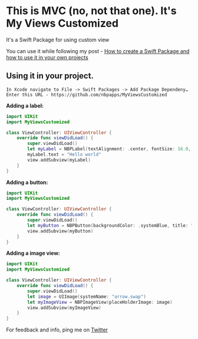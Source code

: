 # This is MVC (no, not that one). It's My Views Customized
It's a Swift Package for using custom view

You can use it while following my post - [How to create a Swift Package and how to use it in your own projects](https://medium.com/@nivbp/using-swift-package-manager-eecc4a57c0ca)


## Using it in your project.
```
In Xcode navigate to File -> Swift Packages -> Add Package Dependeny…
Enter this URL - https://github.com/nbpapps/MyViewsCustomized
```

**Adding a label:**
```swift
import UIKit
import MyViewsCustomized

class ViewController: UIViewController {
    override func viewDidLoad() {
        super.viewDidLoad()
        let myLabel = NBPLabel(textAlignment: .center, fontSize: 16.0, weight: .bold, color: .cyan)
        myLabel.text = "Hello world"
        view.addSubview(myLabel)
    }
}
```

**Adding a button:**
```swift
import UIKit
import MyViewsCustomized

class ViewController: UIViewController {
    override func viewDidLoad() {
        super.viewDidLoad()
        let myButton = NBPButton(backgroundColor: .systemBlue, title: "Press me")
        view.addSubview(myButton)
    }
}
```

**Adding a image view:**
```swift
import UIKit
import MyViewsCustomized

class ViewController: UIViewController {
    override func viewDidLoad() {
        super.viewDidLoad()
        let image = UIImage(systemName: "arrow.swap")
        let myImageView = NBPImageView(placeHolderImage: image)
        view.addSubview(myImageView)
    }
}
```

For feedback and info, ping me on [Twitter](https://twitter.com/nbpapps)
